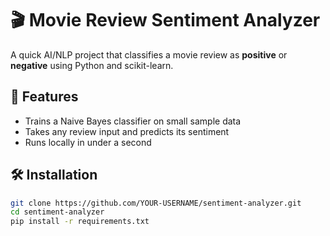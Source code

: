 # 🎬 Movie Review Sentiment Analyzer

A quick AI/NLP project that classifies a movie review as **positive** or **negative** using Python and scikit-learn.

## 🚀 Features
- Trains a Naive Bayes classifier on small sample data
- Takes any review input and predicts its sentiment
- Runs locally in under a second

## 🛠 Installation
```bash
git clone https://github.com/YOUR-USERNAME/sentiment-analyzer.git
cd sentiment-analyzer
pip install -r requirements.txt